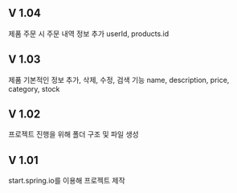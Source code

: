 ## V 1.04
제품 주문 시 주문 내역 정보 추가
userId, products.id

## V 1.03
제품 기본적인 정보 추가, 삭제, 수정, 검색 기능
name, description, price, category, stock

## V 1.02
프로젝트 진행을 위해 폴더 구조 및 파일 생성

## V 1.01
start.spring.io를 이용해 프로젝트 제작
